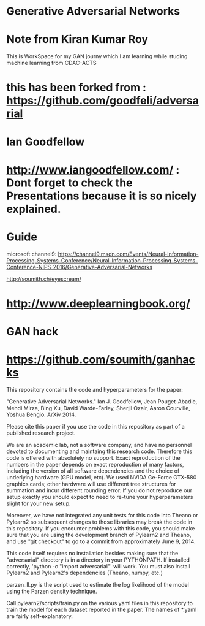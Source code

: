 Generative Adversarial Networks
===============================


Note from  Kiran Kumar Roy
===============================
This is WorkSpace for my GAN journy which I am learning while studing machine learning from CDAC-ACTS

this has been forked from : https://github.com/goodfeli/adversarial
================================


Ian Goodfellow
================================
http://www.iangoodfellow.com/ : Dont forget to check the Presentations because it is so nicely explained.
================================

Guide
================================
microsoft channel9: https://channel9.msdn.com/Events/Neural-Information-Processing-Systems-Conference/Neural-Information-Processing-Systems-Conference-NIPS-2016/Generative-Adversarial-Networks

http://soumith.ch/eyescream/

http://www.deeplearningbook.org/
================================

GAN hack
================================
https://github.com/soumith/ganhacks
================================


This repository contains the code and hyperparameters for the paper:

"Generative Adversarial Networks." Ian J. Goodfellow, Jean Pouget-Abadie,
Mehdi Mirza, Bing Xu, David Warde-Farley, Sherjil Ozair, Aaron Courville,
Yoshua Bengio. ArXiv 2014.

Please cite this paper if you use the code in this repository as part of
a published research project.

We are an academic lab, not a software company, and have no personnel
devoted to documenting and maintaing this research code.
Therefore this code is offered with absolutely no support.
Exact reproduction of the numbers in the paper depends on exact
reproduction of many factors,
including the version of all software dependencies and the choice of
underlying hardware (GPU model, etc). We used NVIDA Ge-Force GTX-580
graphics cards; other hardware will use different tree structures for
summation and incur different rounding error. If you do not reproduce our
setup exactly you should expect to need to re-tune your hyperparameters
slight for your new setup.

Moreover, we have not integrated any unit tests for this code into Theano
or Pylearn2 so subsequent changes to those libraries may break the code
in this repository. If you encounter problems with this code, you should
make sure that you are using the development branch of Pylearn2 and Theano,
and use "git checkout" to go to a commit from approximately June 9, 2014.

This code itself requires no installation besides making sure that the
"adversarial" directory is in a directory in your PYTHONPATH. If
installed correctly, 'python -c "import adversarial"' will work. You
must also install Pylearn2 and Pylearn2's dependencies (Theano, numpy,
etc.)

parzen_ll.py is the script used to estimate the log likelihood of the
model using the Parzen density technique.

Call pylearn2/scripts/train.py on the various yaml files in this repository
to train the model for each dataset reported in the paper. The names of
*.yaml are fairly self-explanatory.
